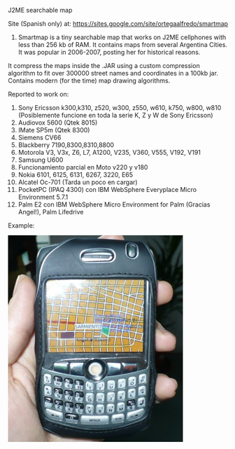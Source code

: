 J2ME searchable map

Site (Spanish only) at: https://sites.google.com/site/ortegaalfredo/smartmap


1. Smartmap is a tiny searchable map that works on J2ME cellphones with less than 256 kb of RAM. It contains maps from several Argentina Cities. It was popular in 2006-2007, posting her for historical reasons.

It compress the maps inside the .JAR using a custom compression algorithm to fit over 300000 street names and coordinates in a 100kb jar. Contains modern (for the time) map drawing algorithms.

Reported to work on:

1. Sony Ericsson k300,k310, z520, w300, z550, w610, k750, w800, w810 (Posiblemente funcione en toda la serie K, Z y W de Sony Ericsson)
2. Audiovox 5600 (Qtek 8015)
3. IMate SP5m (Qtek 8300)
4. Siemens CV66
5. Blackberry 7190,8300,8310,8800
6. Motorola V3, V3x, Z6, L7, A1200, V235, V360, V555, V192, V191
7. Samsung U600
8. Funcionamiento parcial en Moto v220 y v180 
9. Nokia 6101, 6125, 6131, 6267, 3220, E65
10. Alcatel Oc-701 (Tarda un poco en cargar)
11. PocketPC (IPAQ 4300) con IBM WebSphere Everyplace Micro Environment 5.7.1
12. Palm E2 con IBM WebSphere Micro Environment  for Palm (Gracias Angel!), Palm Lifedrive 


Example:

![Smartmap on blackberry](https://raw.githubusercontent.com/ortegaalfredo/Smartmap/master/BlackBerry.jpg)
